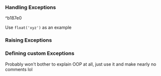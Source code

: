 ### Handling Exceptions

^b187e0

Use `float('xyz')` as an example

### Raising Exceptions

### Defining custom Exceptions

Probably won't bother to explain OOP at all, just use it and make nearly no comments lol